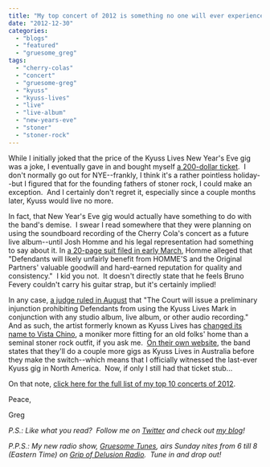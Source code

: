 ```yaml
---
title: "My top concert of 2012 is something no one will ever experience again..."
date: "2012-12-30"
categories: 
  - "blogs"
  - "featured"
  - "gruesome_greg"
tags: 
  - "cherry-colas"
  - "concert"
  - "gruesome-greg"
  - "kyuss"
  - "kyuss-lives"
  - "live"
  - "live-album"
  - "new-years-eve"
  - "stoner"
  - "stoner-rock"
---
```


While I initially joked that the price of the Kyuss Lives New Year's Eve gig was a joke, I eventually gave in and bought myself [a 200-dollar ticket](http://www.hellbound.ca/2011/12/hey-wanna-see-kyuss-lives-on-new-years-eve-got-200-bucks-to-spare/).  I don't normally go out for NYE--frankly, I think it's a rather pointless holiday--but I figured that for the founding fathers of stoner rock, I could make an exception.  And I certainly don't regret it, especially since a couple months later, Kyuss would live no more.

In fact, that New Year's Eve gig would actually have something to do with the band's demise.  I swear I read somewhere that they were planning on using the soundboard recording of the Cherry Cola's concert as a future live album--until Josh Homme and his legal representation had something to say about it. In [a 20-page suit filed in early March](http://docs.justia.com/cases/federal/district-courts/california/cacdce/2:2012cv02009/526316/1/), Homme alleged that "Defendants will likely unfairly benefit from HOMME'S and the Original Partners' valuable goodwill and hard-earned reputation for quality and consistency."  I kid you not.  It doesn't directly state that he feels Bruno Fevery couldn't carry his guitar strap, but it's certainly implied!

In any case, [a judge ruled in August](http://www.scribd.com/doc/102808741/031115136573) that "The Court will issue a preliminary injunction prohibiting Defendants from using the Kyuss Lives Mark in conjunction with any studio album, live album, or other audio recording."  And as such, the artist formerly known as Kyuss Lives has [changed its name to Vista Chino](http://www.rollingstone.com/music/news/kyuss-lives-will-change-name-to-vista-chino-20121203), a moniker more fitting for an old folks' home than a seminal stoner rock outfit, if you ask me.  [On their own website](http://www.kyusslives.com/#72e/custom_plain), the band states that they'll do a couple more gigs as Kyuss Lives in Australia before they make the switch--which means that I officially witnessed the last-ever Kyuss gig in North America.  Now, if only I still had that ticket stub...

On that note, [click here for the full list of my top 10 concerts of 2012](http://gruesomeviews.com/2012/12/29/top-10-concerts-of-2012/).

Peace,

Greg

_P.S.: Like what you read?  Follow me on [Twitter](http://twitter.com/gruesomeviews) and check out [my blog](http://gruesomeviews.com/)!_

_P.P.S.: My new radio show, [Gruesome Tunes](http://gruesomeviews.com/category/music/gruesome-tunes/), airs Sunday nites from 6 till 8 (Eastern Time) on [Grip of Delusion Radio](http://www.steamingheathen.com/delusion/).  Tune in and drop out!_
